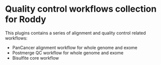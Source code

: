 # Quality control workflows collection for Roddy

This plugins contains a series of alignment and quality control related workflows:
- PanCancer alignment workflow for whole genome and exome
- Postmerge QC workflow for whole genome and exome
- Bisulfite core workflow


